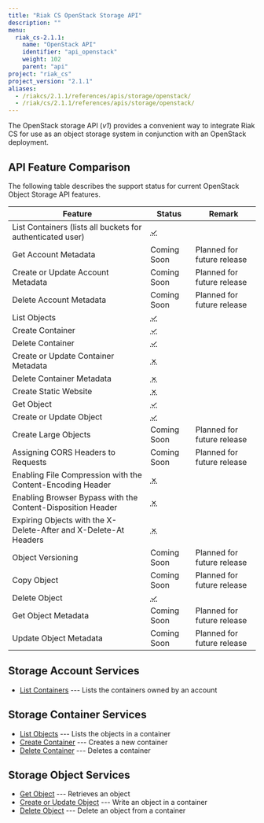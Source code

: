 ```yaml
---
title: "Riak CS OpenStack Storage API"
description: ""
menu:
  riak_cs-2.1.1:
    name: "OpenStack API"
    identifier: "api_openstack"
    weight: 102
    parent: "api"
project: "riak_cs"
project_version: "2.1.1"
aliases:
  - /riakcs/2.1.1/references/apis/storage/openstack/
  - /riak/cs/2.1.1/references/apis/storage/openstack/
---
```


The OpenStack storage API (*v1*) provides a convenient way to integrate Riak CS for use as an object storage system in conjunction with an OpenStack deployment.

## API Feature Comparison

The following table describes the support status for current OpenStack Object Storage API features.

Feature | Status | Remark
--------|--------|--------
List Containers (lists all buckets for authenticated user) | <abbr title="Supported" class="supported">✓</abbr> | |
Get Account Metadata | Coming Soon | Planned for future release |
Create or Update Account Metadata | Coming Soon | Planned for future release |
Delete Account Metadata | Coming Soon | Planned for future release |
List Objects | <abbr title="Supported" class="supported">✓</abbr> | |
Create Container | <abbr title="Supported" class="supported">✓</abbr> | |
Delete Container | <abbr title="Supported" class="supported">✓</abbr> | |
Create or Update Container Metadata | <abbr title="Unsupported" class="unsupported">✗</abbr> | |
Delete Container Metadata | <abbr title="Unsupported" class="unsupported">✗</abbr> | |
Create Static Website | <abbr title="Unsupported" class="unsupported">✗</abbr> | |
Get Object | <abbr title="Supported" class="supported">✓</abbr> | |
Create or Update Object | <abbr title="Supported" class="supported">✓</abbr> | |
Create Large Objects | Coming Soon | Planned for future release |
Assigning CORS Headers to Requests | Coming Soon | Planned for future release |
Enabling File Compression with the Content-Encoding Header | <abbr title="Unsupported" class="unsupported">✗</abbr> | |
Enabling Browser Bypass with the Content-Disposition Header | <abbr title="Unsupported" class="unsupported">✗</abbr> | |
Expiring Objects with the X-Delete-After and X-Delete-At Headers | <abbr title="Unsupported" class="unsupported">✗</abbr> | |
Object Versioning | Coming Soon | Planned for future release |
Copy Object | Coming Soon | Planned for future release |
Delete Object | <abbr title="Supported" class="supported">✓</abbr> | |
Get Object Metadata | Coming Soon | Planned for future release |
Update Object Metadata | Coming Soon | Planned for future release |

## Storage Account Services

* [List Containers](/riak/cs/2.1.1/references/apis/storage/openstack/list-containers) --- Lists the containers owned by an account

## Storage Container Services

* [List Objects](/riak/cs/2.1.1/references/apis/storage/openstack/list-objects) --- Lists the objects in a container
* [Create Container](/riak/cs/2.1.1/references/apis/storage/openstack/create-container) --- Creates a new container
* [Delete Container](/riak/cs/2.1.1/references/apis/storage/openstack/delete-container) --- Deletes a container

## Storage Object Services

* [Get Object](/riak/cs/2.1.1/references/apis/storage/openstack/get-object) --- Retrieves an object
* [Create or Update Object](/riak/cs/2.1.1/references/apis/storage/openstack/create-object) --- Write an object in a container
* [Delete Object](/riak/cs/2.1.1/references/apis/storage/openstack/delete-object) --- Delete an object from a container
